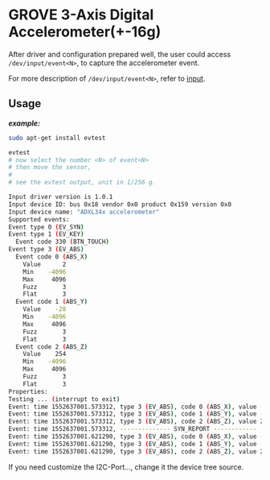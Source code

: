 GROVE 3-Axis Digital Accelerometer(+-16g)
=========================================

  After driver and configuration prepared well,
  the user could access ```/dev/input/event<N>```,
  to capture the accelerometer event.

  For more description of ```/dev/input/event<N>```, refer to
  [input](https://github.com/raspberrypi/linux/blob/rpi-4.14.y/Documentation/input/input.rst).

Usage
-----

***example:***

  ```bash
  sudo apt-get install evtest

  evtest
  # now select the number <N> of event<N>
  # then move the sensor,
  #
  # see the evtest output, unit in 1/256 g.

  Input driver version is 1.0.1
  Input device ID: bus 0x18 vendor 0x0 product 0x159 version 0x0
  Input device name: "ADXL34x accelerometer"
  Supported events:
  Event type 0 (EV_SYN)
  Event type 1 (EV_KEY)
    Event code 330 (BTN_TOUCH)
  Event type 3 (EV_ABS)
    Event code 0 (ABS_X)
      Value      2
      Min    -4096
      Max     4096
      Fuzz       3
      Flat       3
    Event code 1 (ABS_Y)
      Value    -28
      Min    -4096
      Max     4096
      Fuzz       3
      Flat       3
    Event code 2 (ABS_Z)
      Value    254
      Min    -4096
      Max     4096
      Fuzz       3
      Flat       3
  Properties:
  Testing ... (interrupt to exit)
  Event: time 1552637001.573312, type 3 (EV_ABS), code 0 (ABS_X), value -81
  Event: time 1552637001.573312, type 3 (EV_ABS), code 1 (ABS_Y), value -114
  Event: time 1552637001.573312, type 3 (EV_ABS), code 2 (ABS_Z), value 203
  Event: time 1552637001.573312, -------------- SYN_REPORT ------------
  Event: time 1552637001.621290, type 3 (EV_ABS), code 0 (ABS_X), value -82
  Event: time 1552637001.621290, type 3 (EV_ABS), code 1 (ABS_Y), value -116
  Event: time 1552637001.621290, type 3 (EV_ABS), code 2 (ABS_Z), value 214
  ```

  If you need customize the I2C-Port..., change it the device tree source.

